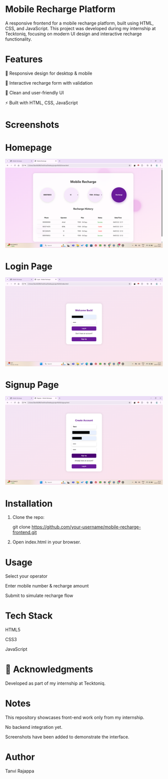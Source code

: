 # Mobile Recharge Platform

A responsive frontend for a mobile recharge platform, built using HTML, CSS, and JavaScript. This project was developed during my internship at Tecktoniq, focusing on modern UI design and interactive recharge functionality.

# Features

📱 Responsive design for desktop & mobile

🔄 Interactive recharge form with validation

🎨 Clean and user-friendly UI

⚡ Built with HTML, CSS, JavaScript


# Screenshots

# Homepage
![Homepage](homepage.png)  

# Login Page  
![Login Page](loginpage.png)  

# Signup Page  
![Signup Page](signuppage.png)

# Installation

1. Clone the repo:

   git clone https://github.com/your-username/mobile-recharge-frontend.git


2. Open index.html in your browser.



# Usage

Select your operator

Enter mobile number & recharge amount

Submit to simulate recharge flow


# Tech Stack

HTML5

CSS3

JavaScript


# 📌 Acknowledgments

Developed as part of my internship at Tecktoniq.


# Notes

This repository showcases front-end work only from my internship.

No backend integration yet.

Screenshots have been added to demonstrate the interface.


# Author

Tanvi Rajappa
